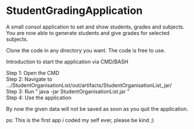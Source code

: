 # StudentGradingApplication


A small consol application to set and show students, grades and subjects.  
You are now able to generate students and give grades for selected subjects.

  
Clone the code in any directory you want. The code is free to use.    


Introduction to start the application via CMD/BASH    

Step 1: Open the CMD  
Step 2: Navigate to .../StudentOrganisationList/out/artifacts/StudentOrganisationList_jar/  
Step 3: Run " java -jar StudentOrganisationList.jar "  
Step 4: Use the application      


By now the given data will not be saved as soon as you quit the application.  
  
  ps: This is the first app i coded my self ever, please be kind ;)
